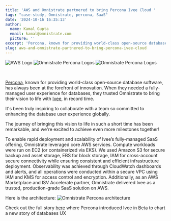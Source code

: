 ```yaml
---
title: 'AWS and Omnistrate partnered to bring Percona Ivee Cloud '
tags: "case-study, Omnistrate, percona, SaaS"
date: '2024-10-16 16:35:13'
author:
  name: Kamal Gupta
  email: kamal@omnistrate.com
  picture: ''
excerpt: 'Percona, known for providing world-class open-source database software, has always been at the forefront of innovation.'
slug: aws-and-omnistrate-partnered-to-bring-percona-ivee-cloud
---
```


![AWS Logo][6]
![Omnistrate Percona Logos][2]
![Omnistrate Percona Logos][1]

<br/>

[Percona][3], known for providing world-class open-source database software, has always been at the forefront of innovation. When they needed a fully-managed user experience for databases, they trusted Omnistrate to bring their vision to life with [Ivee][4], in record time.

It's been truly inspiring to collaborate with a team so committed to enhancing the database user experience globally. 

The journey of bringing this vision to life in such a short time has been remarkable, and we're excited to achieve even more milestones together!

To enable rapid deployment and scalability of Ivee’s fully-managed SaaS offering, Omnistrate leveraged core AWS services. Compute workloads were run on EC2 (or containerized via EKS). We used Amazon S3 for secure backup and asset storage, EBS for block storage, IAM for cross-account secure connectivity while ensuring consistent and efficient infrastructure deployment. Observability was achieved through CloudWatch dashboards and alerts, and all operations were conducted within a secure VPC using IAM and KMS for access control and encryption. Additionally, as an AWS Marketplace and ISV Accelerate partner, Omnistrate delivered Ivee as a trusted, production-grade SaaS solution on AWS.

Here is the architecture:
![Omnistrate Percona architecture][7]

Check out the full story [here][5] where Percona introduced Ivee in Beta to chart a new story of databases UX

[1]: https://drive.google.com/thumbnail?id=1Ka2eMM7KHvUubAb4iJRW62sa8F0R3YRu&sz=w100
[2]: https://drive.google.com/thumbnail?id=1-xbCsvUfit8LkXW67pdXzST51Tvz06-q&sz=w720
[6]: https://drive.google.com/thumbnail?id=1DjsEXcMple2PUzBqaFmMfh426timJvY7&sz=w100
[7]: https://drive.google.com/thumbnail?id=1nF23-UF6J8Cxt-O3GhQEnlVS4wzJltCl&sz=w720
[3]: https://percona.com/
[4]: https://ivee.cloud/
[5]: https://dev.to/spronin/introducing-ivee-in-beta-or-the-story-of-databases-ux-11el


